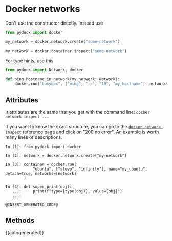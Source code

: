 # Docker networks

Don't use the constructor directly. Instead use 
```python
from pydock import docker

my_network = docker.network.create("some-network")

my_network = docker.container.inspect("some-network")
```
For type hints, use this

```python
from pydock import Network, docker

def ping_hostname_in_network(my_network: Network):
    docker.run("busybox", ["ping", "-c", "10", "my_hostname"], networks=[my_network])
```

## Attributes

It attributes are the same that you get with the command line:
`docker network inspect ...`

If you want to know the exact structure, you can go to the 
[`docker network inspect` reference page](https://docs.docker.com/engine/api/v1.40/#operation/NetworkInspect)
and click on "200 no error".
An example is worth many lines of descriptions.


```
In [1]: from pydock import docker

In [2]: network = docker.network.create("my-network")

In [3]: container = docker.run(
            "ubuntu", ["sleep", "infinity"], name="my_ubuntu", detach=True, networks=[network]
        )

In [4]: def super_print(obj):
   ...:     print(f"type={type(obj)}, value={obj}")
   ...:

@INSERT_GENERATED_CODE@
```

## Methods

{{autogenerated}}
